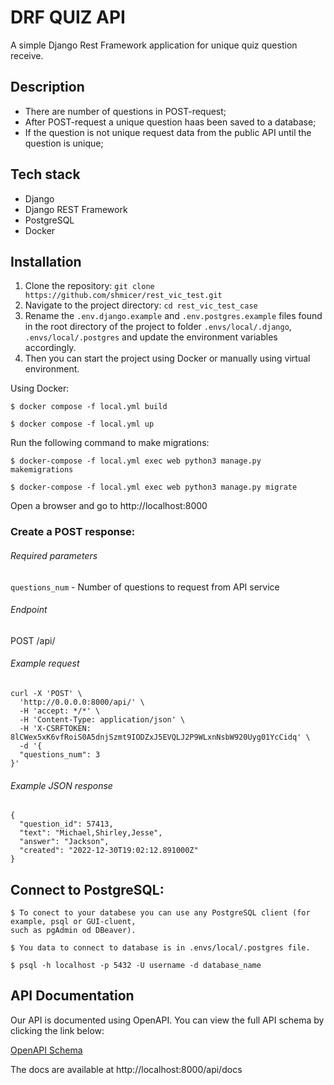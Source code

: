 # DRF QUIZ API

A simple Django Rest Framework application for unique quiz question receive.


## Description

- There are number of questions in POST-request;
- After POST-request a unique question  haas been saved to a database;
- If the question is not unique  request data from the public API until the question is unique;


## Tech stack

- Django
- Django REST Framework
- PostgreSQL
- Docker


## Installation

1. Clone the repository: `git clone https://github.com/shmicer/rest_vic_test.git`
2. Navigate to the project directory: `cd rest_vic_test_case`
3. Rename the `.env.django.example` and `.env.postgres.example` files found in the root directory of the project to 
folder `.envs/local/.django`, `.envs/local/.postgres` and update the environment variables accordingly.
4. Then you can start the project using Docker or manually using virtual environment.

Using Docker:

```
$ docker compose -f local.yml build

$ docker compose -f local.yml up

```
Run the following command to make migrations:

```
$ docker-compose -f local.yml exec web python3 manage.py makemigrations 

$ docker-compose -f local.yml exec web python3 manage.py migrate
```

Open a browser and go to http://localhost:8000

### Create a POST response:

###### Required parameters
``questions_num``  - Number of questions to request from API service

 
###### Endpoint

POST /api/

###### Example request
```
curl -X 'POST' \
  'http://0.0.0.0:8000/api/' \
  -H 'accept: */*' \
  -H 'Content-Type: application/json' \
  -H 'X-CSRFTOKEN: 8lCWex5xK6vfRoiS0A5dnjSzmt9IODZxJ5EVQLJ2P9WLxnNsbW920Uyg01YcCidq' \
  -d '{
  "questions_num": 3
}'
```
###### Example JSON response
```
{
  "question_id": 57413,
  "text": "Michael,Shirley,Jesse",
  "answer": "Jackson",
  "created": "2022-12-30T19:02:12.891000Z"
}
```

## Connect to PostgreSQL:

```
$ To conect to your databese you can use any PostgreSQL client (for example, psql or GUI-cluent, 
such as pgAdmin od DBeaver).

$ You data to connect to database is in .envs/local/.postgres file.

$ psql -h localhost -p 5432 -U username -d database_name
```


## API Documentation

Our API is documented using OpenAPI. You can view the full API schema by clicking the link below:

[OpenAPI Schema](./schema.yaml)

The docs are available at http://localhost:8000/api/docs






